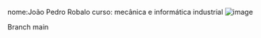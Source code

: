 nome:João Pedro Robalo 
curso: mecânica e informática industrial
![image](https://user-images.githubusercontent.com/115144193/194280833-d2e3b740-ec87-4c12-8cd8-87c413ba8b97.png)


Branch main
